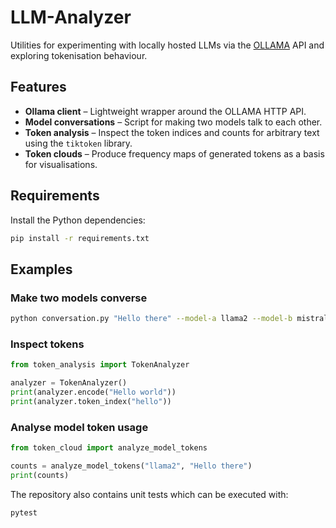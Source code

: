 # LLM-Analyzer

Utilities for experimenting with locally hosted LLMs via the [OLLAMA](https://github.com/jmorganca/ollama) API and exploring tokenisation behaviour.

## Features

* **Ollama client** – Lightweight wrapper around the OLLAMA HTTP API.
* **Model conversations** – Script for making two models talk to each other.
* **Token analysis** – Inspect the token indices and counts for arbitrary text using the `tiktoken` library.
* **Token clouds** – Produce frequency maps of generated tokens as a basis for visualisations.

## Requirements

Install the Python dependencies:

```bash
pip install -r requirements.txt
```

## Examples

### Make two models converse

```bash
python conversation.py "Hello there" --model-a llama2 --model-b mistral --turns 4
```

### Inspect tokens

```python
from token_analysis import TokenAnalyzer

analyzer = TokenAnalyzer()
print(analyzer.encode("Hello world"))
print(analyzer.token_index("hello"))
```

### Analyse model token usage

```python
from token_cloud import analyze_model_tokens

counts = analyze_model_tokens("llama2", "Hello there")
print(counts)
```

The repository also contains unit tests which can be executed with:

```bash
pytest
```
